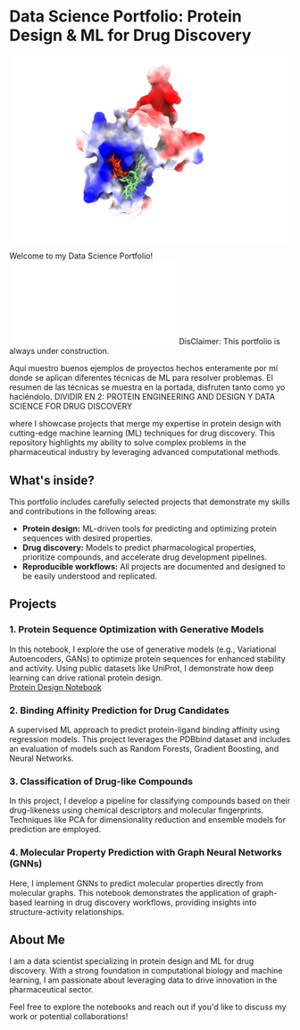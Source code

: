 # Data Science Portfolio: Protein Design & ML for Drug Discovery  

![Imagen](Images/docking.png)

Welcome to my Data Science Portfolio!
![ir](main.html)
DisClaimer: This portfolio is always under construction.  

Aquí muestro buenos ejemplos de proyectos hechos enteramente por mí donde se aplican diferentes técnicas de ML para resolver problemas. El resumen de las técnicas se muestra en la portada, disfruten tanto como yo haciéndolo. 
DIVIDIR EN 2: PROTEIN ENGINEERING AND DESIGN Y DATA SCIENCE FOR DRUG DISCOVERY

where I showcase projects that merge my expertise in protein design with cutting-edge machine learning (ML) techniques for drug discovery. This repository highlights my ability to solve complex problems in the pharmaceutical industry by leveraging advanced computational methods.  

## What's inside?  

This portfolio includes carefully selected projects that demonstrate my skills and contributions in the following areas:  
- **Protein design:** ML-driven tools for predicting and optimizing protein sequences with desired properties.  
- **Drug discovery:** Models to predict pharmacological properties, prioritize compounds, and accelerate drug development pipelines.  
- **Reproducible workflows:** All projects are documented and designed to be easily understood and replicated.  

## Projects  

### 1. **Protein Sequence Optimization with Generative Models**  

In this notebook, I explore the use of generative models (e.g., Variational Autoencoders, GANs) to optimize protein sequences for enhanced stability and activity. Using public datasets like UniProt, I demonstrate how deep learning can drive rational protein design.  
[Protein Design Notebook](Notebooks/protein_design.ipynb)

### 2. **Binding Affinity Prediction for Drug Candidates**  
A supervised ML approach to predict protein-ligand binding affinity using regression models. This project leverages the PDBbind dataset and includes an evaluation of models such as Random Forests, Gradient Boosting, and Neural Networks.  

### 3. **Classification of Drug-like Compounds**  
In this project, I develop a pipeline for classifying compounds based on their drug-likeness using chemical descriptors and molecular fingerprints. Techniques like PCA for dimensionality reduction and ensemble models for prediction are employed.  

### 4. **Molecular Property Prediction with Graph Neural Networks (GNNs)**  
Here, I implement GNNs to predict molecular properties directly from molecular graphs. This notebook demonstrates the application of graph-based learning in drug discovery workflows, providing insights into structure-activity relationships.  

## About Me  

I am a data scientist specializing in protein design and ML for drug discovery. With a strong foundation in computational biology and machine learning, I am passionate about leveraging data to drive innovation in the pharmaceutical sector.  

Feel free to explore the notebooks and reach out if you'd like to discuss my work or potential collaborations!  

